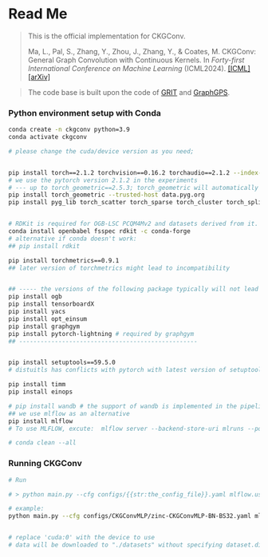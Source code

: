 # Read Me  
> This is the official implementation for CKGConv.
> 
> Ma, L., Pal, S., Zhang, Y., Zhou, J., Zhang, Y., & Coates, M. CKGConv: General Graph Convolution with Continuous Kernels. In *Forty-first International Conference on Machine Learning* (ICML2024). [[ICML]](https://proceedings.mlr.press/v235/ma24k.html)  [[arXiv]](https://arxiv.org/abs/2404.13604)

> The code base is built upon the code of [GRIT](https://github.com/LiamMa/GRIT) and [GraphGPS](https://github.com/rampasek/GraphGPS).
> 

### Python environment setup with Conda
```bash
conda create -n ckgconv python=3.9
conda activate ckgconv

# please change the cuda/device version as you need; 


pip install torch==2.1.2 torchvision==0.16.2 torchaudio==2.1.2 --index-url https://download.pytorch.org/whl/cu118 --trusted-host download.pytorch.org 
# we use the pytorch version 2.1.2 in the experiments
# --- up to torch_geometric==2.5.3; torch_geometric will automatically adjust the version for torch==2.1.2
pip install torch_geometric --trusted-host data.pyg.org 
pip install pyg_lib torch_scatter torch_sparse torch_cluster torch_spline_conv -f https://data.pyg.org/whl/torch-2.1.0+cu118.html --trusted-host data.pyg.org


# RDKit is required for OGB-LSC PCQM4Mv2 and datasets derived from it.  
conda install openbabel fsspec rdkit -c conda-forge
# alternative if conda doesn't work: 
## pip install rdkit

pip install torchmetrics==0.9.1 
## later version of torchmetrics might lead to incompatibility 


## ----- the versions of the following package typically will not lead to conflicts -----
pip install ogb
pip install tensorboardX
pip install yacs
pip install opt_einsum
pip install graphgym 
pip install pytorch-lightning # required by graphgym 
## --------------------------------------------------


pip install setuptools==59.5.0
# distuitls has conflicts with pytorch with latest version of setuptools

pip install timm
pip install einops

# pip install wandb # the support of wandb is implemented in the pipeline; but we did not use it in CKGConv; please verify the usability before using.
## we use mlflow as an alternative
pip install mlflow 
# To use MLFLOW, excute:  mlflow server --backend-store-uri mlruns --port 5000

# conda clean --all
```


### Running CKGConv 
```bash
# Run

# > python main.py --cfg configs/{{str:the_config_file}}.yaml mlflow.use {{bool:use_mlflow}} accelerator {{str:'cpu'|'cuda:0'}} seed {{int:seed}} dataset.dir {{data_dir}} 

# example:
python main.py --cfg configs/CKGConvMLP/zinc-CKGConvMLP-BN-BS32.yaml mlflow.use True accelerator "cuda:0" seed 0


# replace 'cuda:0' with the device to use
# data will be downloaded to "./datasets" without specifying dataset.dir 
```


